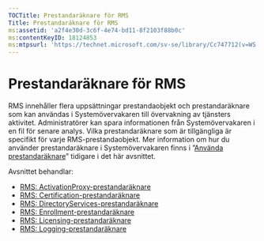 ```yaml
---
TOCTitle: Prestandaräknare för RMS
Title: Prestandaräknare för RMS
ms:assetid: 'a2f4e30d-3c6f-4e74-bd11-8f2103f88b0c'
ms:contentKeyID: 18124853
ms:mtpsurl: 'https://technet.microsoft.com/sv-se/library/Cc747712(v=WS.10)'
---
```


Prestandaräknare för RMS
========================

RMS innehåller flera uppsättningar prestandaobjekt och prestandaräknare som kan användas i Systemövervakaren till övervakning av tjänsters aktivitet. Administratörer kan spara informationen från Systemövervakaren i en fil för senare analys. Vilka prestandaräknare som är tillgängliga är specifikt för varje RMS-prestandaobjekt. Mer information om hur du använder prestandaräknare i Systemövervakaren finns i ”[Använda prestandaräknare](https://technet.microsoft.com/096c3b17-c082-46c4-939c-4373af0c9dec)” tidigare i det här avsnittet.

Avsnittet behandlar:

-   [RMS: ActivationProxy-prestandaräknare](https://technet.microsoft.com/305ace2b-20b2-4772-aedd-07524a4e65bf)
-   [RMS: Certification-prestandaräknare](https://technet.microsoft.com/554f4af5-0566-4cee-9f51-0f2a3ceaf22d)
-   [RMS: DirectoryServices-prestandaräknare](https://technet.microsoft.com/37afea1d-f320-4040-96d8-57c0b45e6d46)
-   [RMS: Enrollment-prestandaräknare](https://technet.microsoft.com/f89b14db-b015-405f-b3ad-7b93ca638f2e)
-   [RMS: Licensing-prestandaräknare](https://technet.microsoft.com/4540a244-e52c-4f3e-9994-5129fc7c7ee6)
-   [RMS: Logging-prestandaräknare](https://technet.microsoft.com/f49ee2d4-5d9a-4d5b-a867-334d4008b605)
